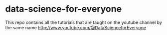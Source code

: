# data-science-for-everyone
This repo contains all the tutorials that are taught on the youtube channel by the same name http://www.youtube.com/@DataScienceforEveryone
